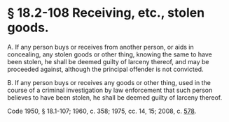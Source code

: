 # § 18.2-108 Receiving, etc., stolen goods.

<p>A. If any person buys or receives from another person, or aids in concealing, any stolen goods or other thing, knowing the same to have been stolen, he shall be deemed guilty of larceny thereof, and may be proceeded against, although the principal offender is not convicted.</p><p>B. If any person buys or receives any goods or other thing, used in the course of a criminal investigation by law enforcement that such person believes to have been stolen, he shall be deemed guilty of larceny thereof.</p><p>Code 1950, § 18.1-107; 1960, c. 358; 1975, cc. 14, 15; 2008, c. <a href='http://lis.virginia.gov/cgi-bin/legp604.exe?081+ful+CHAP0578'>578</a>.</p>